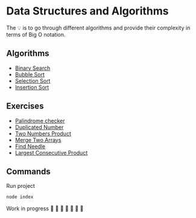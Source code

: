 # Data Structures and Algorithms

The 💡 is to go through different algorithms and provide their complexity in terms of Big O notation.

## Algorithms

-   [Binary Search](https://github.com/daosgava/data-structures-and-algorithms/blob/main/algorithms/binarySearch.js)
-   [Bubble Sort](https://github.com/daosgava/data-structures-and-algorithms/blob/main/algorithms/bubbleSort.js)
-   [Selection Sort](https://github.com/daosgava/data-structures-and-algorithms/blob/main/algorithms/selectionSort.js)
-   [Insertion Sort](https://github.com/daosgava/data-structures-and-algorithms/blob/main/algorithms/insertionSort.js)

## Exercises

-   [Palindrome checker](https://github.com/daosgava/data-structures-and-algorithms/blob/main/exercises/palindromeChecker.js)
-   [Duplicated Number](https://github.com/daosgava/data-structures-and-algorithms/blob/main/exercises/hasDuplicatedNumber.js)
-   [Two Numbers Product](https://github.com/daosgava/data-structures-and-algorithms/blob/main/exercises/twoNumbersProduct.js)
-   [Merge Two Arrays](https://github.com/daosgava/data-structures-and-algorithms/blob/main/exercises/mergeTwoArrays.js)
-   [Find Needle](https://github.com/daosgava/data-structures-and-algorithms/blob/main/exercises/findNeedle.js)
-   [Largest Consecutive Product](https://github.com/daosgava/data-structures-and-algorithms/blob/main/exercises/largestConsecutiveProduct.js)

## Commands

Run project

```javascript
node index
```

Work in progress 🚧 🚧 🚧 🚧 🚧 🚧 🚧
